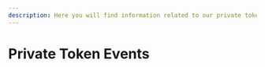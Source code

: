 ```yaml
---
description: Here you will find information related to our private token offering events.
---
```


# Private Token Events


